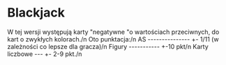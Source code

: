 # Blackjack
W tej wersji występują karty "negatywne "o wartościach przeciwnych,
do kart o zwykłych kolorach./n
Oto punktacja:/n
AS --------------- +- 1/11 (w zależności co lepsze dla gracza)/n
Figury ----------- +-10 pkt/n
Karty liczbowe --- +- 2-9 pkt./n


